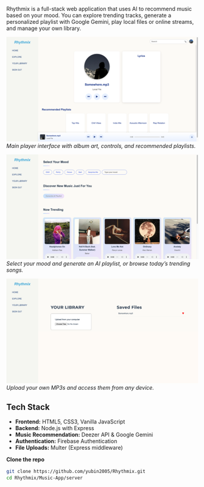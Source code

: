 Rhythmix is a full-stack web application that uses AI to recommend music based on your mood. You can explore trending tracks, generate a personalized playlist with Google Gemini, play local files or online streams, and manage your own library.

![Home Page](screenshots/Library.png)  
*Main player interface with album art, controls, and recommended playlists.*

![Explore Page](screenshots/Explore.png)  
*Select your mood and generate an AI playlist, or browse today’s trending songs.*

![Library Page](screenshots/Upload.png)  
*Upload your own MP3s and access them from any device.*


## Tech Stack

- **Frontend:** HTML5, CSS3, Vanilla JavaScript  
- **Backend:** Node.js with Express  
- **Music Recommendation:** Deezer API & Google Gemini  
- **Authentication:** Firebase Authentication  
- **File Uploads:** Multer (Express middleware)

**Clone the repo**  
```bash
git clone https://github.com/yubin2005/Rhythmix.git
cd Rhythmix/Music-App/server
